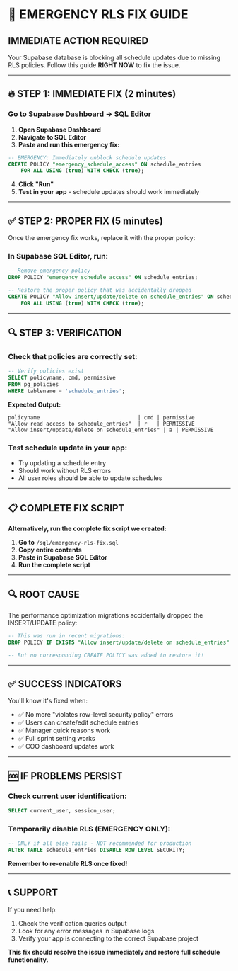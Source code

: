 # 🚨 EMERGENCY RLS FIX GUIDE

## **IMMEDIATE ACTION REQUIRED**

Your Supabase database is blocking all schedule updates due to missing RLS policies. Follow this guide **RIGHT NOW** to fix the issue.

---

## 🔥 **STEP 1: IMMEDIATE FIX (2 minutes)**

### **Go to Supabase Dashboard → SQL Editor**

1. **Open Supabase Dashboard**
2. **Navigate to SQL Editor** 
3. **Paste and run this emergency fix:**

```sql
-- EMERGENCY: Immediately unblock schedule updates
CREATE POLICY "emergency_schedule_access" ON schedule_entries
    FOR ALL USING (true) WITH CHECK (true);
```

4. **Click "Run"**
5. **Test in your app** - schedule updates should work immediately

---

## ✅ **STEP 2: PROPER FIX (5 minutes)**

Once the emergency fix works, replace it with the proper policy:

### **In Supabase SQL Editor, run:**

```sql
-- Remove emergency policy
DROP POLICY "emergency_schedule_access" ON schedule_entries;

-- Restore the proper policy that was accidentally dropped
CREATE POLICY "Allow insert/update/delete on schedule_entries" ON schedule_entries
    FOR ALL USING (true) WITH CHECK (true);
```

---

## 🔍 **STEP 3: VERIFICATION**

### **Check that policies are correctly set:**

```sql
-- Verify policies exist
SELECT policyname, cmd, permissive 
FROM pg_policies 
WHERE tablename = 'schedule_entries';
```

**Expected Output:**
```
policyname                               | cmd | permissive
"Allow read access to schedule_entries"  | r   | PERMISSIVE
"Allow insert/update/delete on schedule_entries" | a | PERMISSIVE
```

### **Test schedule update in your app:**
- Try updating a schedule entry
- Should work without RLS errors
- All user roles should be able to update schedules

---

## 📋 **COMPLETE FIX SCRIPT**

**Alternatively, run the complete fix script we created:**

1. **Go to** `/sql/emergency-rls-fix.sql` 
2. **Copy entire contents**
3. **Paste in Supabase SQL Editor**
4. **Run the complete script**

---

## 🔍 **ROOT CAUSE**

The performance optimization migrations accidentally dropped the INSERT/UPDATE policy:

```sql
-- This was run in recent migrations:
DROP POLICY IF EXISTS "Allow insert/update/delete on schedule_entries" ON public.schedule_entries;

-- But no corresponding CREATE POLICY was added to restore it!
```

---

## ✅ **SUCCESS INDICATORS**

You'll know it's fixed when:

- ✅ No more "violates row-level security policy" errors
- ✅ Users can create/edit schedule entries
- ✅ Manager quick reasons work
- ✅ Full sprint setting works
- ✅ COO dashboard updates work

---

## 🆘 **IF PROBLEMS PERSIST**

### **Check current user identification:**
```sql
SELECT current_user, session_user;
```

### **Temporarily disable RLS (EMERGENCY ONLY):**
```sql
-- ONLY if all else fails - NOT recommended for production
ALTER TABLE schedule_entries DISABLE ROW LEVEL SECURITY;
```

**Remember to re-enable RLS once fixed!**

---

## 📞 **SUPPORT**

If you need help:
1. Check the verification queries output
2. Look for any error messages in Supabase logs
3. Verify your app is connecting to the correct Supabase project

**This fix should resolve the issue immediately and restore full schedule functionality.**